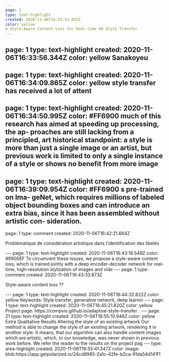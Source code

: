 ```yaml
---
page: 1
type: text-highlight
created: 2020-11-06T16:33:53.032Z
color: yellow
A Style-Aware Content Loss for Real-time HD Style Transfer
---
```

page: 1
type: text-highlight
created: 2020-11-06T16:33:56.344Z
color: yellow
Sanakoyeu
---
page: 1
type: text-highlight
created: 2020-11-06T16:34:09.865Z
color: yellow
style transfer has received a lot of attent
---
page: 1
type: text-highlight
created: 2020-11-06T16:34:50.995Z
color: #FF6900
much  of  this  research  has  aimed  at  speeding  up  processing,  the  ap- proaches  are  still  lacking  from  a  principled,  art  historical  standpoint: a style is more than just a single image or an artist, but previous work is limited to only a single instance of a style or shows no benefit from more image
---
page: 1
type: text-highlight
created: 2020-11-06T16:39:09.954Z
color: #FF6900
s pre-trained on Ima- geNet, which requires millions of labeled object bounding boxes and can introduce an extra bias, since it has been assembled without artistic con- sideration.
---
page: 1
type: comment
created: 2020-11-06T16:42:21.664Z
<p>Problématique de considération artistique dans l'identification des libelés</p>
---
page: 1
type: text-highlight
created: 2020-11-06T16:43:16.549Z
color: #9900EF
To circumvent these issues, we propose a style-aware content loss,  which  is  trained  jointly  with  a  deep  encoder-decoder  network  for real-time, high-resolution stylization of images and vide
---
page: 1
type: comment
created: 2020-11-06T16:43:33.873Z
<p>Style-aware content loss ??</p>
---
page: 1
type: text-highlight
created: 2020-11-06T16:44:32.822Z
color: yellow
Keywords: Style transfer, generative network, deep learnin
---
page: 1
type: text-highlight
created: 2020-11-06T16:45:21.820Z
color: yellow
Project page: https://compvis.github.io/adaptive-style-transfer .
---
page: 21
type: text-highlight
created: 2020-11-06T16:55:10.948Z
color: yellow
Extra Qualitative Results Altering the style of an existing artwork Our method is able to change the  style  of  an  existing  artwork,  rendering  it  in  another  style.  It  means,  that our algorithm can also handle content images which are artistic, which, to our knowledge, was never shown in previous work before. We refer the reader to the results on the project pag
---
type: area-highlight
created: 2020-11-06T16:55:41.347Z
color: 
image: blob:https://app.getpolarized.io/24cd8985-2a1c-42fe-b2ca-91da54d141f1
